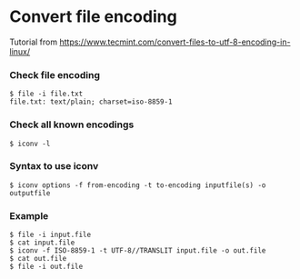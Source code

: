 # Convert file encoding
Tutorial from https://www.tecmint.com/convert-files-to-utf-8-encoding-in-linux/


### Check file encoding 
```
$ file -i file.txt
file.txt: text/plain; charset=iso-8859-1

```
### Check all known encodings
```
$ iconv -l
```
### Syntax to use iconv
```
$ iconv options -f from-encoding -t to-encoding inputfile(s) -o outputfile
```
### Example

```
$ file -i input.file
$ cat input.file 
$ iconv -f ISO-8859-1 -t UTF-8//TRANSLIT input.file -o out.file
$ cat out.file 
$ file -i out.file
```
